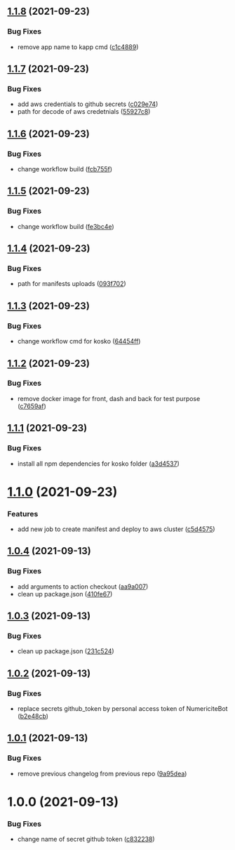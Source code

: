 ## [1.1.8](https://github.com/Numericite/cta/compare/v1.1.7...v1.1.8) (2021-09-23)


### Bug Fixes

* remove app name to kapp cmd ([c1c4889](https://github.com/Numericite/cta/commit/c1c4889bae93a4272309cc559c2b207fbc5857d2))

## [1.1.7](https://github.com/Numericite/cta/compare/v1.1.6...v1.1.7) (2021-09-23)


### Bug Fixes

* add aws credentials to github secrets ([c029e74](https://github.com/Numericite/cta/commit/c029e7432f0754585ce401d2d30693074146114f))
* path for decode of aws credetnials ([55927c8](https://github.com/Numericite/cta/commit/55927c820006bf3ed6cbb9e1f088df3535a222d6))

## [1.1.6](https://github.com/Numericite/cta/compare/v1.1.5...v1.1.6) (2021-09-23)


### Bug Fixes

* change workflow build ([fcb755f](https://github.com/Numericite/cta/commit/fcb755f129785f2ec9ec9f5b4baa4e1db1d7c955))

## [1.1.5](https://github.com/Numericite/cta/compare/v1.1.4...v1.1.5) (2021-09-23)


### Bug Fixes

* change workflow build ([fe3bc4e](https://github.com/Numericite/cta/commit/fe3bc4e5174529bf9cf4c134491d7293b58e375b))

## [1.1.4](https://github.com/Numericite/cta/compare/v1.1.3...v1.1.4) (2021-09-23)


### Bug Fixes

* path for manifests uploads ([093f702](https://github.com/Numericite/cta/commit/093f702f760082dad151e0de993b077f4a9c12bc))

## [1.1.3](https://github.com/Numericite/cta/compare/v1.1.2...v1.1.3) (2021-09-23)


### Bug Fixes

* change workflow cmd for kosko ([64454ff](https://github.com/Numericite/cta/commit/64454ffbb3a88c0fdecb1864f0c70dc9ce3b7b47))

## [1.1.2](https://github.com/Numericite/cta/compare/v1.1.1...v1.1.2) (2021-09-23)


### Bug Fixes

* remove docker image for front, dash and back for test purpose ([c7659af](https://github.com/Numericite/cta/commit/c7659afe8d108f220d139ad6d47240bd00f2f498))

## [1.1.1](https://github.com/Numericite/cta/compare/v1.1.0...v1.1.1) (2021-09-23)


### Bug Fixes

* install all npm dependencies for kosko folder ([a3d4537](https://github.com/Numericite/cta/commit/a3d453778bf66fc4ddc57477b24f89bad9aff670))

# [1.1.0](https://github.com/Numericite/cta/compare/v1.0.4...v1.1.0) (2021-09-23)


### Features

* add new job to create manifest and deploy to aws cluster ([c5d4575](https://github.com/Numericite/cta/commit/c5d4575d1d18cebb7268d01f8f80699942513543))

## [1.0.4](https://github.com/Numericite/cta/compare/v1.0.3...v1.0.4) (2021-09-13)


### Bug Fixes

* add arguments to action checkout ([aa9a007](https://github.com/Numericite/cta/commit/aa9a007a07039bd5d52c5cc62898f63fa2d1463a))
* clean up package.json ([410fe67](https://github.com/Numericite/cta/commit/410fe67c9be7c977a7c6a021275af47cf7e5782c))

## [1.0.3](https://github.com/Numericite/cta/compare/v1.0.2...v1.0.3) (2021-09-13)


### Bug Fixes

* clean up package.json ([231c524](https://github.com/Numericite/cta/commit/231c524abfc9d69ac7164bf187b46ee77f9350eb))

## [1.0.2](https://github.com/Numericite/cta/compare/v1.0.1...v1.0.2) (2021-09-13)


### Bug Fixes

* replace secrets github_token by personal access token of NumericiteBot ([b2e48cb](https://github.com/Numericite/cta/commit/b2e48cb5222e68ae8031c82c562b985a376e854f))

## [1.0.1](https://github.com/Numericite/cta/compare/v1.0.0...v1.0.1) (2021-09-13)


### Bug Fixes

* remove previous changelog from previous repo ([9a95dea](https://github.com/Numericite/cta/commit/9a95dea8f7be7c4b546a1cc146478bd33714b840))

# 1.0.0 (2021-09-13)


### Bug Fixes

* change name of secret github token ([c832238](https://github.com/Numericite/cta/commit/c83223801b43363bff72e123337dd553c9ec86f7))
